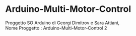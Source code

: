 # Arduino-Multi-Motor-Control
Proggetto SO Arduino di Georgi Dimitrov e Sara Attiani,     
Nome Proggetto : Arduino-Multi-Motor-Control 2    


